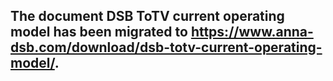 
## The document DSB ToTV current operating model has been migrated to https://www.anna-dsb.com/download/dsb-totv-current-operating-model/. 
